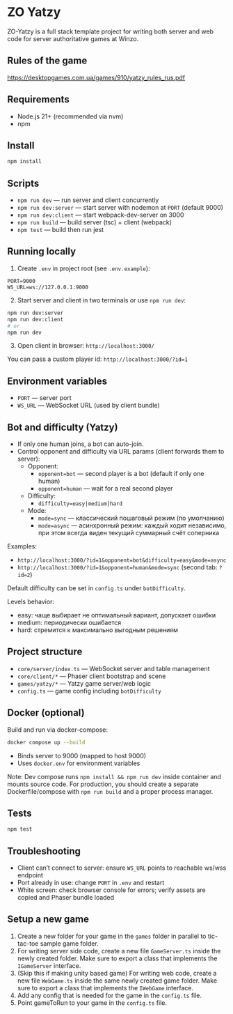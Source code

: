 # ZO Yatzy

ZO-Yatzy is a full stack template project for writing both server and web code for server authoritative games at Winzo.

## Rules of the game

https://desktopgames.com.ua/games/910/yatzy_rules_rus.pdf

 
## Requirements

- Node.js 21+ (recommended via nvm)
- npm

## Install

```bash
npm install
```

## Scripts

- `npm run dev` — run server and client concurrently
- `npm run dev:server` — start server with nodemon at `PORT` (default 9000)
- `npm run dev:client` — start webpack-dev-server on 3000
- `npm run build` — build server (tsc) + client (webpack)
- `npm test` — build then run jest

## Running locally

1) Create `.env` in project root (see `.env.example`):

```env
PORT=9000
WS_URL=ws://127.0.0.1:9000
```

2) Start server and client in two terminals or use `npm run dev`:

```bash
npm run dev:server
npm run dev:client
# or
npm run dev
```

3) Open client in browser: `http://localhost:3000/`

You can pass a custom player id: `http://localhost:3000/?id=1`

## Environment variables

- `PORT` — server port
- `WS_URL` — WebSocket URL (used by client bundle)

## Bot and difficulty (Yatzy)

- If only one human joins, a bot can auto-join.
- Control opponent and difficulty via URL params (client forwards them to server):
  - Opponent:
    - `opponent=bot` — second player is a bot (default if only one human)
    - `opponent=human` — wait for a real second player
  - Difficulty:
    - `difficulty=easy|medium|hard`
  - Mode:
    - `mode=sync` — классический пошаговый режим (по умолчанию)
    - `mode=async` — асинхронный режим: каждый ходит независимо, при этом всегда виден текущий суммарный счёт соперника

Examples:
- `http://localhost:3000/?id=1&opponent=bot&difficulty=easy&mode=async`
- `http://localhost:3000/?id=1&opponent=human&mode=sync` (second tab: `?id=2`)

Default difficulty can be set in `config.ts` under `botDifficulty`.

Levels behavior:
- easy: чаще выбирает не оптимальный вариант, допускает ошибки
- medium: периодически ошибается
- hard: стремится к максимально выгодным решениям

## Project structure

- `core/server/index.ts` — WebSocket server and table management
- `core/client/*` — Phaser client bootstrap and scene
- `games/yatzy/*` — Yatzy game server/web logic
- `config.ts` — game config including `botDifficulty`

## Docker (optional)

Build and run via docker-compose:

```bash
docker compose up --build
```

- Binds server to 9000 (mapped to host 9000)
- Uses `docker.env` for environment variables

Note: Dev compose runs `npm install && npm run dev` inside container and mounts source code. For production, you should create a separate Dockerfile/compose with `npm run build` and a proper process manager.

## Tests

```bash
npm test
```

## Troubleshooting

- Client can’t connect to server: ensure `WS_URL` points to reachable ws/wss endpoint
- Port already in use: change `PORT` in `.env` and restart
- White screen: check browser console for errors; verify assets are copied and Phaser bundle loaded

## Setup a new game

1. Create a new folder for your game in the `games` folder in parallel to tic-tac-toe sample game folder.
2. For writing server side code, create a new file `GameServer.ts` inside the newly created folder. Make sure to export a class that implements the `IGameServer` interface.
3. (Skip this if making unity based game) For writing web code, create a new file `WebGame.ts` inside the same newly created game folder. Make sure to export a class that implements the `IWebGame` interface.
4. Add any config that is needed for the game in the `config.ts` file.
5. Point gameToRun to your game in the `config.ts` file.

